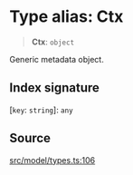 # Type alias: Ctx

> **Ctx**: `object`

Generic metadata object.

## Index signature

 \[`key`: `string`\]: `any`

## Source

[src/model/types.ts:106](https://github.com/dexaai/llm-tools/blob/5018eae/src/model/types.ts#L106)
